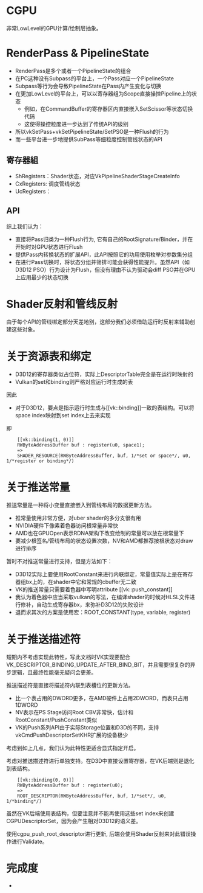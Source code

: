 # CGPU
非常LowLevel的GPU计算/绘制层抽象。

# RenderPass & PipelineState 
- RenderPass是多个或者一个PipelineState的组合
- 在PC这种没有Subpass的平台上，一个Pass对应一个PipelineState
- Subpass等行为会导致PipelineState在Pass内产生变化与切换
- 在更加LowLevel的平台上，可以以寄存器组为Scope直接操控Pipeline上的状态
    - 例如，在CommandBuffer的寄存器区内直接嵌入SetScissor等状态切换代码
    - 这使得操控粒度进一步达到了传统API的级别
- 所以vkSetPass+vkSetPipelineState/SetPSO是一种Flush的行为
- 而一些平台进一步地提供SubPass等细粒度控制管线状态的API

## 寄存器組
- ShRegisters：Shader状态，对应VkPipelineShaderStageCreateInfo
- CxRegisters: 调度管线状态
- UcRegisters：

## API
综上我们认为：
- 直接将Pass归类为一种Flush行为, 它有自己的RootSignature/Binder，并在开始时对GPU状态进行Flush
- 提供Pass内转换状态的扩展API，此API按照它的功用使用枚举对参数集分组
- 在进行Pass切换时，将状态分组并筛排可能会获得性能提升。虽然API（如D3D12 PSO）行为设计为Flush，但没有理由不认为驱动会diff PSO并在GPU上应用最少的状态切换

# Shader反射和管线反射
由于每个API的管线绑定部分天差地别，这部分我们必须借助运行时反射来辅助创建这些对象。

# 关于资源表和绑定
- D3D12的寄存器类似占位符，实际上DescriptorTable完全是在运行时映射的
- Vulkan的set和binding则严格对应运行时生成的表

因此

- 对于D3D12，要点是指示运行时生成与[[vk::binding]]一致的表结构。可以将space index映射到set index上去来实现

即

        [[vk::binding(1, 0)]]
        RWByteAddressBuffer buf : register(u0, space1);
        =>
        SHADER_RESOURCE(RWByteAddressBuffer, buf, 1/*set or space*/, u0, 1/*register or binding*/)


# 关于推送常量
推送常量是一种将小变量直接嵌入到管线布局的数据更新方法。
- 推常量使用非常方便，对uber shader的多分支很有用
- NVIDIA硬件下像素着色器访问根常量非常快
- AMD也在GPUOpen表示RDNA架构下改变绘制的常量可以放在根常量下
- 要减少根签名/管线布局的状态设置次数，NV和AMD都推荐按根状态对draw进行排序

暂时不对推送常量进行支持，但是方法如下：
- D3D12实际上要使用RootConstant来进行内联绑定，常量值实际上是在寄存器组bx上的，在shader中它和常规的cbuffer无二致
- VK的推送常量只需要着色器中写明attribute [[vk::push_constant]]
- 我认为着色器中应当采取vulkan的写法，在编译shader的时候对HLSL文件进行修补，自动生成寄存器bx，来弥补D3D12的失败设计
- 退而求其次的方案是使用宏：ROOT_CONSTANT(type, variable, register)


# 关于推送描述符

短期内不考虑实现此特性，写此文档时VK实现要配合VK_DESCRIPTOR_BINDING_UPDATE_AFTER_BIND_BIT，并且需要很复杂的异步逻辑，且最终性能毫无疑问会更差。

推送描述符是直接将描述符内联到表槽位的更新方法。
- 比一个表占用的DWORD更多，在AMD硬件上占用2DWORD，而表只占用1DWORD
- NV表示在PS Stage访问Root CBV非常快，估计和RootConstant/PushConstant类似
- VK的Push系列API由于实际Storage位置和D3D的不同，支持vkCmdPushDescriptorSetKHR扩展的设备极少

考虑到如上几点，我们认为此特性更适合显式指定开启。

考虑对推送描述符进行单独支持。在D3D中直接设置寄存器，在VK后端则是退化到表结构。
    
        [[vk::binding(0, 0)]]
        RWByteAddressBuffer buf : register(u0);
        =>
        ROOT_DESCRIPTOR(RWByteAddressBuffer, buf, 1/*set*/, u0, 1/*binding*/)

虽然在VK后端使用表结构，但要注意并不能再使用这些set index来创建CGPUDescriptorSet，因为会产生相对D3D12的语义差。

使用cgpu_push_root_descriptor进行更新, 后端会使用Shader反射来对此错误操作进行Validate。

# 完成度

- 